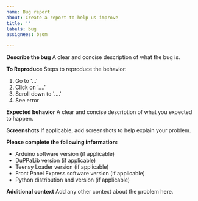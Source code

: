 ```yaml
---
name: Bug report
about: Create a report to help us improve
title: ''
labels: bug
assignees: bsom

---
```


**Describe the bug**
A clear and concise description of what the bug is.

**To Reproduce**
Steps to reproduce the behavior:
1. Go to '...'
2. Click on '....'
3. Scroll down to '....'
4. See error

**Expected behavior**
A clear and concise description of what you expected to happen.

**Screenshots**
If applicable, add screenshots to help explain your problem.

**Please complete the following information:**
 - Arduino software version (if applicable)
 - DuPPaLib version (if applicable)
 - Teensy Loader version (if applicable)
 - Front Panel Express software version (if applicable)
 - Python distribution and version (if applicable)

**Additional context**
Add any other context about the problem here.
